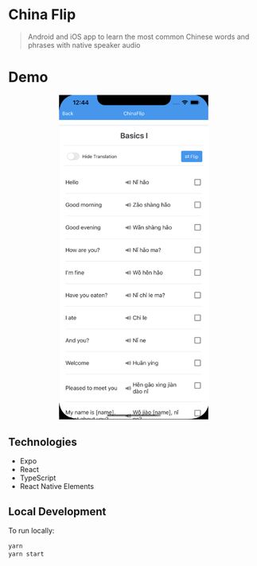 # China Flip

> Android and iOS app to learn the most common Chinese words and phrases with native speaker audio

# Demo

<p align="center">
<img src="./demo.png" width="300px"/>
</p>

## Technologies

- Expo
- React
- TypeScript
- React Native Elements

## Local Development

To run locally:

```terminal
yarn
yarn start
```
